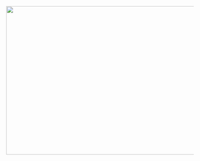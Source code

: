 <div id="header" align="center">

  <img src="[https://i.imgur.com/y2SPx4E.jpg" width="800" height="400](https://www.canva.com/design/DAGBfegNWXQ/apW8Ks6Rt5fU9VZcMjfD2A/edit?utm_content=DAGBfegNWXQ&utm_campaign=designshare&utm_medium=link2&utm_source=sharebutton)">

</div>
